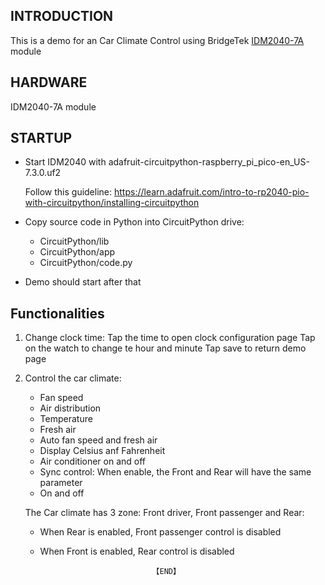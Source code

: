 
## INTRODUCTION
This is a demo for an Car Climate Control using BridgeTek [IDM2040-7A](https://brtchip.com/product/idm2040-7a/) module


## HARDWARE 
IDM2040-7A module

## STARTUP
- Start IDM2040 with adafruit-circuitpython-raspberry_pi_pico-en_US-7.3.0.uf2

  Follow this guideline: https://learn.adafruit.com/intro-to-rp2040-pio-with-circuitpython/installing-circuitpython


- Copy source code in Python into CircuitPython drive:
    + CircuitPython/lib
    + CircuitPython/app
    + CircuitPython/code.py
- Demo should start after that

## Functionalities

1. Change clock time:
    Tap the time to open clock configuration page
    Tap on the watch to change te hour and minute
    Tap save to return demo page
    
2.  Control the car climate:
    
    - Fan speed
    - Air distribution
    - Temperature
    - Fresh air
    - Auto fan speed and fresh air
    - Display Celsius anf Fahrenheit
    - Air conditioner on and off
    - Sync control: When enable, the Front and Rear will have the same parameter
    - On and off
    
    The Car climate has 3 zone: Front driver, Front passenger and Rear:
    
    - When Rear is enabled, Front passenger control is disabled
    - When Front is enabled, Rear control is disabled
    
    
    
    
                                   【END】
